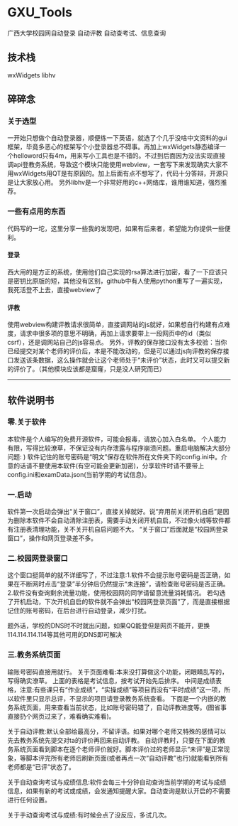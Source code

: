 # GXU_Tools
广西大学校园网自动登录 自动评教 自动查考试、信息查询

## 技术栈
wxWidgets
libhv

## 碎碎念
### 关于选型
一开始只想做个自动登录器，顺便练一下英语，就选了个几乎没啥中文资料的gui框架，毕竟多恶心的框架写个小登录器总不碍事。再加上wxWidgets静态编译一个helloword只有4m，用来写小工具也是不错的。不过到后面因为没法实现直接调api登教务系统，导致这个模块只能使用webview，一套写下来发现确实大家不用wxWidgets用QT是有原因的。加上后面有点不想写了，代码十分答辩，开源只是让大家放心用。
另外libhv是一个非常好用的c++网络库，谁用谁知道，强烈推荐。

### 一些有点用的东西
代码写的一坨，这里分享一些我的发现吧，如果有后来者，希望能为你提供一些便利。
#### 登录
西大用的是方正的系统，使用他们自己实现的rsa算法进行加密，看了一下应该只是密钥比原版的短，其他没有区别，github中有人使用python重写了一遍实现，我死活登不上去，直接webview了
#### 评教
使用webview构建评教请求很简单，直接调网站的js就好，如果想自行构建有点难度，请求中很多项的意思不明确，再加上请求要带上一段网页中的id（类似csrf），还是调网站自己的js容易点。
另外，评教的保存接口没有太多校验：当你已经提交对某个老师的评价后，本是不能改动的，但是可以通过js向评教的保存接口发送该条数据，这么操作就会让这个老师处于“未评价”状态，此时又可以提交新的评价了。（其他模块应该都是窟窿，只是没人研究而已）


---
## 软件说明书


### 零.关于软件
本软件是个人编写的免费开源软件，可能会报毒，请放心加入白名单。
个人能力有限，写得比较潦草，不保证没有内存泄露与程序崩溃问题。重启电脑解决大部分问题: )
软件记住的账号密码是“明文”保存在软件所在文件夹下的config.ini中。介意的话请不要使用本软件(有空可能会更新加密)，分享软件时请不要带上config.ini和examData.json(当前学期的考试信息)。


### 一.启动
软件第一次启动会弹出“关于窗口”，直接关掉就好。说“弃用前关闭开机自启”是因为删除本软件不会自动清除注册表，需要手动关闭开机自启，不过像火绒等软件都有注册表清理功能，关不关开机自启问题不大。
“关于窗口”后面就是“校园网登录窗口”，操作和网页登录差不多。
### 二.校园网登录窗口
这个窗口挺简单的就不详细写了，不过注意:1.软件不会提示账号密码是否正确，如果在不断网时点击“登录”半分钟后仍然提示“未连接”，请检查账号密码是否正确。2.软件没有查询剩余流量功能，使用校园网的同学请留意流量消耗情况。
若勾选了开机启动，下次开机自启的软件就不会弹出“校园网登录页面”了，而是直接根据记住的账号密码，在后台进行自动登录，减少打扰。

题外话，学校的DNS时不时就出问题，如果QQ能登但是网页不能开，更换114.114.114.114等其他可用的DNS即可解决

### 三.教务系统页面
输账号密码直接用就行。
关于页面难看:本来没打算做这个功能，闭眼睛乱写的，写得确实潦草。
上面的表格是考试信息，按考试开始先后排序。
中间是成绩表格，注意:有些课只有“作业成绩”，“实操成绩”等项目而没有“平时成绩”这一项，所以软件里只显示总评，不显示的项目请登录教务系统查看。
下面是一个内嵌的教务系统页面，用来查看当前状态，比如账号密码错了，自动评教进度等。(图省事直接扔个网页过来了，难看确实难看)。

关于自动评教:默认全部给最高分，不留评语。如果对哪个老师又特殊的感情可以先去教务系统先提交对ta的评价再回来自动评教。
自动评教时，只要在下面的教务系统页面看到脚本在逐个老师评价就好。脚本评价过的老师显示“未评”是正常现象，等脚本评完所有老师后刷新页面(或者再点一次“自动评教”也行)就能看到所有老师都是“已评”状态了。

关于自动查询考试与成绩信息:软件会每三十分钟自动查询当前学期的考试与成绩信息，如果有新的考试或成绩，会发通知提醒大家。自动查询是默认开启的不需要进行任何设置。

关于手动查询考试与成绩:有时候会点了没反应，多试几次。


